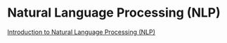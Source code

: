 # Natural Language Processing (NLP)

[Introduction to Natural Language Processing (NLP)](1_Introduction_to_Natural_Language_Processing_NLP.md)
